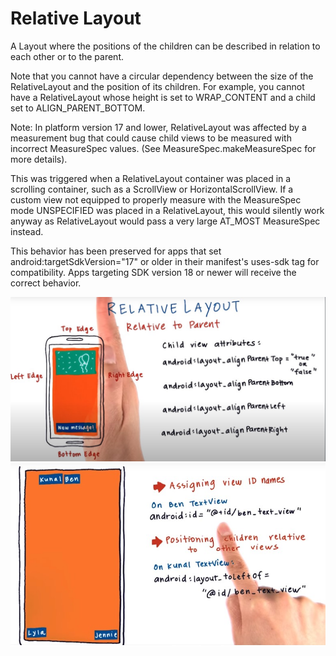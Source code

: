 # Relative Layout

A Layout where the positions of the children can be described in relation to each other or to the parent.

Note that you cannot have a circular dependency between the size of the RelativeLayout and the position of its children. For example, you cannot have a RelativeLayout whose height is set to WRAP_CONTENT and a child set to ALIGN_PARENT_BOTTOM.

Note: In platform version 17 and lower, RelativeLayout was affected by a measurement bug that could cause child views to be measured with incorrect MeasureSpec values. (See MeasureSpec.makeMeasureSpec for more details).

This was triggered when a RelativeLayout container was placed in a scrolling container, such as a ScrollView or HorizontalScrollView. If a custom view not equipped to properly measure with the MeasureSpec mode UNSPECIFIED was placed in a RelativeLayout, this would silently work anyway as RelativeLayout would pass a very large AT_MOST MeasureSpec instead.

This behavior has been preserved for apps that set android:targetSdkVersion="17" or older in their manifest's uses-sdk tag for compatibility. Apps targeting SDK version 18 or newer will receive the correct behavior.

<img src="https://github.com/stormfireuttam/Android-Studio/blob/main/01%20Android%20Layouts/images/relativetoParent.jpg"/>

<img src="https://github.com/stormfireuttam/Android-Studio/blob/main/01%20Android%20Layouts/images/relativeToOther.jpg"/>
